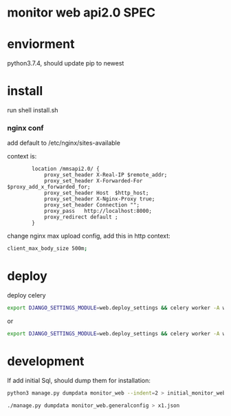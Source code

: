 # monitor web api2.0 SPEC

# enviorment
python3.7.4, should update pip to newest

# install

run shell install.sh

### nginx conf

add default to /etc/nginx/sites-available

context is:
```
        location /mmsapi2.0/ {                                                                                                                                      
            proxy_set_header X-Real-IP $remote_addr;                                                                    
            proxy_set_header X-Forwarded-For $proxy_add_x_forwarded_for;                                                
            proxy_set_header Host  $http_host;                                                                          
            proxy_set_header X-Nginx-Proxy true;                                                                        
            proxy_set_header Connection "";                                                                             
            proxy_pass   http://localhost:8000;                                                                         
            proxy_redirect default ;                                                                                    
        }
```

change nginx max upload config, add this in http context:
```bash
client_max_body_size 500m; 
```

# deploy 

deploy celery
```bash
export DJANGO_SETTINGS_MODULE=web.deploy_settings && celery worker -A web -l debug
```
or

```bash
export DJANGO_SETTINGS_MODULE=web.deploy_settings && celery worker -A web --concurrency=4 --hostname=worker@%h -l info
```


# development
If add initial Sql, should dump them for installation:
```bash
python3 manage.py dumpdata monitor_web --indent=2 > initial_monitor_web.json
```

```bash
./manage.py dumpdata monitor_web.generalconfig > x1.json
```
